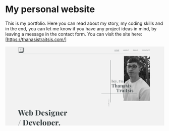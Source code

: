 # My personal website

This is my portfolio. Here you can read about my story, my coding skills and in the end, you can let me know if you have any project ideas in mind, by leaving a message in the contact form. You can visit the site here: [https://thanasistraitsis.com/]

![alte text](https://github.com/Thanasis-Traitsis/Thanasis-Traitsis.github.io/blob/main/Home-page.png)
